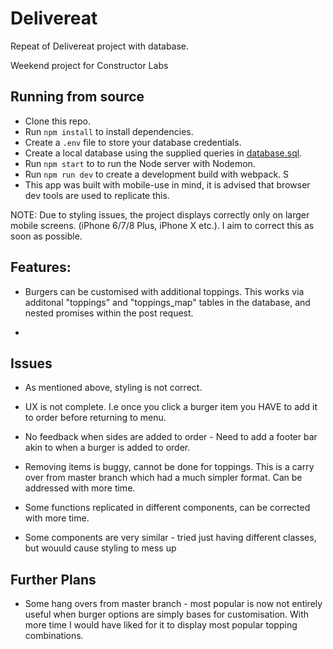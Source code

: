 # Delivereat

Repeat of Delivereat project with database.

Weekend project for Constructor Labs


## Running from source

- Clone this repo.
- Run `npm install` to install dependencies.
- Create a `.env` file to store your database credentials.
- Create a local database using the supplied queries in [database.sql](database.sql).
- Run `npm start` to to run the Node server with Nodemon.
- Run `npm run dev` to create a development build with webpack.
S
- This app was built with mobile-use in mind, it is advised that browser dev tools are used to replicate this.


NOTE: Due to styling issues, the project displays correctly only on larger mobile screens. (iPhone 6/7/8 Plus, iPhone X etc.). I aim to correct this as soon as possible.

## Features:

* Burgers can be customised with additional toppings. This works via additonal "toppings" and "toppings_map" tables in the database, and nested promises within the post request.

*
## Issues

* As mentioned above, styling is not correct.

* UX is not complete. I.e once you click a burger item you HAVE to add it to order before returning to menu.

* No feedback when sides are added to order - Need to add a footer bar akin to when a burger is added to order.

* Removing items is buggy, cannot be done for toppings. This is a carry over from master branch which had a much simpler format. Can be addressed with more time.

* Some functions replicated in different components, can be corrected with more time.

* Some components are very similar - tried just having different classes, but wouuld cause styling to mess up

## Further Plans

* Some hang overs from master branch - most popular is now not entirely useful when burger options are simply bases for customisation. With more time I would have liked for it to display most popular topping combinations.
